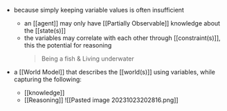 - because simply keeping variable values is often insufficient
	- an [[agent]] may only have [[Partially Observable]] knowledge about the [[state(s)]]
	- the variables may correlate with each other through [[constraint(s)]], this the potential for reasoning
		>Being a fish & Living underwater

- a [[World Model]] that describes the [[world(s)]] using variables, while capturing the following:
	- [[knowledge]]
	- [[Reasoning]]
![[Pasted image 20231023202816.png]]